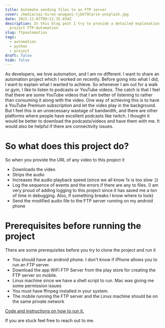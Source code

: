```yaml
---
title: Automate sending files to an FTP server
cover: /media/sai-kiran-anagani-tjbk79tarie-unsplash.jpg
date: 2021-11-07T09:21:35.034Z
description: In this blog post I try to provide a detailed explanation on my
  project FTP-Automation
slug: ftpautomation
tags:
  - automation
  - python
  - project
draft: false
hide: false
---
```

As developers, we love automation, and I am no different. I want to share an automation project which I worked on recently. Before going into what I did, I want to explain what I wanted to achieve. So whenever I am out for a walk or gym, I like to listen to podcasts or YouTube videos. The catch is that I feel that there are some YouTube videos that I am better of listening to rather than consuming it along with the video. One way of achieving this is to have a YouTube Premium subscription and let the video play in the background. But I feel this is an unnecessary wastage of bandwidth, and there are other platforms where people have excellent podcasts like twitch. I thought it would be better to download the podcasts/videos and have them with me. It would also be helpful if there are connectivity issues.

# So what does this project do?

So when you provide the URL of any video to this project it

* Downloads the video
* Strips the audio
* Increases the audio playback speed (since we all know 1x is too slow :))
* Log the sequence of events and the errors if there are any to files. (I am very proud of adding logging to this project since it has saved me a ton of time in debugging. Also, if something breaks I know where to look)
* Send the modified audio file to the FTP server running on my android phone

# Prerequisites before running the project

There are some prerequisites before you try to clone the project and run it

* You should have an android phone. I don't know if iPhone allows you to run an FTP server.
* Download the app WiFi FTP Server from the play store for creating the FTP server on mobile.
* Linux machine since we have a shell script to run. Mac was giving me some permission issues
* You must have ffmpeg installed in your system.
* The mobile running the FTP server and the Linux machine should be on the same private network

[Code and instructions on how to run it.](https://github.com/SarthakNarayan/FTP-Automation)

If you are stuck feel free to reach out to me.